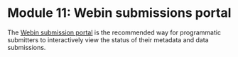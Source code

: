 # Module 11: Webin submissions portal

The [Webin submission portal](portal_01.html) is the recommended way for
programmatic submitters to interactively view the status of their metadata
and data submissions.
